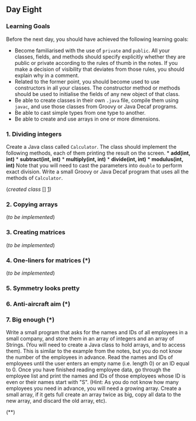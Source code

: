 ## Day Eight

### Learning Goals

Before the next day, you should have achieved the following learning goals:
  * Become familiarised with the use of `private` and `public`. All your classes, fields, and methods should specify
    explicitly whether they are public or private according to the rules of thumb in the notes. If you make a decision
    of visibility that deviates from those rules, you should explain why in a comment.
  * Related to the former point, you should become used to use constructors in all your classes. 
    The constructor method or methods should be used to initialise the fields of any new object of that class.
  * Be able to create classes in their own `.java` file, compile them using `javac`, and use those classes from Groovy 
    or Java Decaf programs.
  * Be able to cast simple types from one type to another.
  * Be able to create and use arrays in one or more dimensions.

### 1. Dividing integers

Create a Java class called `Calculator`. The class should implement the following methods, each of them printing
the result on the screen.
    * **add(int, int)**
    * **subtract(int, int)**
    * **multiply(int, int)**
    * **divide(int, int)**
    * **modulus(int, int)**
    Note that you will need to cast the parameters into `double` to perform exact division.
    Write a small Groovy or Java Decaf program that uses all the methods of `Calculator`.
    
(*created class* [] [1])

### 2. Copying arrays

(*to be implemented*)

### 3. Creating matrices

(*to be implemented*)

### 4. One-liners for matrices (*)

(*to be implemented*)

### 5. Symmetry looks pretty


### 6. Anti-aircraft aim (*)


### 7. Big enough (*)

Write a small program that asks for the names and IDs of all employees in a small company, and store them in an
array of integers and an array of Strings. (You will need to create a Java class to hold arrays, and to access them).
    This is similar to the example from the notes, but you do not know the number of the employees in advance.
Read the names and IDs of employees until the user enters an empty name (i.e. length 0) or an ID equal to 0.
    Once you have finished reading employee data, go through the employee list and print the names and IDs of 
those employees whose ID is even or their names start with "S".
    (Hint: As you do not know how many employees you need in advance, you will need a growing array. Create
a small array, if it gets full create an array twice as big, copy all data to the new array, and discard the old 
array, etc).

(**)




[1]: https://github.com/BBK-PiJ-2014-21/Lab-Exercises/blob/master/day08/E01-02-03-04-Supermarket-Revisited-Foreign-UnfairQueue/PersonQueue.java
[2]: https://github.com/BBK-PiJ-2014-21/Lab-Exercises/blob/master/day08/E01-02-03-04-Supermarket-Revisited-Foreign-UnfairQueue/e03_practiceFindBugsOnce.Person.java
[3]: https://github.com/BBK-PiJ-2014-21/Lab-Exercises/blob/master/day08/e01_to_04_queues/Supermarket.java
[4]: https://github.com/BBK-PiJ-2014-21/Lab-Exercises/blob/master/day08/e01_to_04_queues/PersonQueueLinkedListImpl.java
[5]: https://github.com/BBK-PiJ-2014-21/Lab-Exercises/blob/master/day08/e01_to_04_queues/PersonQueueOldestImpl.java
[6]: https://github.com/BBK-PiJ-2014-21/Lab-Exercises/blob/master/day08/e01_to_04_queues/PersonQueuePriorityListImpl.java
[7]: https://github.com/BBK-PiJ-2014-21/Lab-Exercises/blob/master/day08/e05_maps/HashUtilities.java
[8]: https://github.com/BBK-PiJ-2014-21/Lab-Exercises/blob/master/day08/e05_maps/HashTest.java
[9]: https://github.com/BBK-PiJ-2014-21/Lab-Exercises/blob/master/day08/e05_maps/SimpleMapImpl.java
[10]: https://github.com/BBK-PiJ-2014-21/Lab-Exercises/blob/master/day08/e05_maps/HashTableImpl.java
[11]: https://github.com/BBK-PiJ-2014-21/Lab-Exercises/blob/master/day08/e05_maps/SimpleMap.java
[12]: https://github.com/BBK-PiJ-2014-21/Lab-Exercises/blob/master/day08/e05_maps/HashTable.java